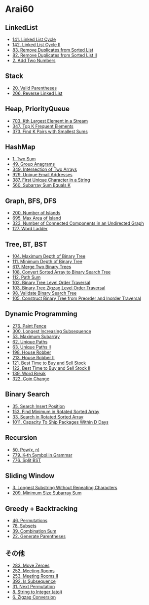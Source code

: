 # Arai60
## LinkedList
- [141. Linked List Cycle]()
- [142. Linked List Cycle II]()
- [83. Remove Duplicates from Sorted List]()
- [82. Remove Duplicates from Sorted List II]()
- [2. Add Two Numbers]()

## Stack
- [20. Valid Parentheses]()
- [206. Reverse Linked List]()

## Heap, PriorityQueue
- [703. Kth Largest Element in a Stream]()
- [347. Top K Frequent Elements]()
- [373. Find K Pairs with Smallest Sums]()

## HashMap
- [1. Two Sum]()
- [49. Group Anagrams]()
- [349. Intersection of Two Arrays]()
- [929. Unique Email Addresses]()
- [387. First Unique Character in a String]()
- [560. Subarray Sum Equals K]()

## Graph, BFS, DFS
- [200. Number of Islands]()
- [695. Max Area of Island]()
- [323. Number of Connected Components in an Undirected Graph]()
- [127. Word Ladder]()

## Tree, BT, BST
- [104. Maximum Depth of Binary Tree]()
- [111. Minimum Depth of Binary Tree]()
- [617. Merge Two Binary Trees]()
- [108. Convert Sorted Array to Binary Search Tree]()
- [112. Path Sum]()
- [102. Binary Tree Level Order Traversal]()
- [103. Binary Tree Zigzag Level Order Traversal]()
- [98. Validate Binary Search Tree]()
- [105. Construct Binary Tree from Preorder and Inorder Traversal]()

## Dynamic Programming
- [276. Paint Fence]()
- [300. Longest Increasing Subsequence]()
- [53. Maximum Subarray]()
- [62. Unique Paths]()
- [63. Unique Paths II]()
- [198. House Robber]()
- [213. House Robber II]()
- [121. Best Time to Buy and Sell Stock]()
- [122. Best Time to Buy and Sell Stock II]()
- [139. Word Break]()
- [322. Coin Change]()

## Binary Search
- [35. Search Insert Position]()
- [153. Find Minimum in Rotated Sorted Array]()
- [33. Search in Rotated Sorted Array]()
- [1011. Capacity To Ship Packages Within D Days]()

## Recursion
- [50. Pow(x, n)]()
- [779. K-th Symbol in Grammar]()
- [776. Split BST]()

## Sliding Window
- [3. Longest Substring Without Repeating Characters]()
- [209. Minimum Size Subarray Sum]()

## Greedy + Backtracking
- [46. Permutations]()
- [78. Subsets]()
- [39. Combination Sum]()
- [22. Generate Parentheses]()

## その他
- [283. Move Zeroes]()
- [252. Meeting Rooms]()
- [253. Meeting Rooms II]()
- [392. Is Subsequence]()
- [31. Next Permutation]()
- [8. String to Integer (atoi)]()
- [6. Zigzag Conversion]()